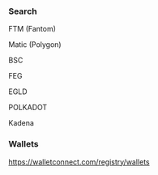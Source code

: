 ### Search
FTM (Fantom)

Matic (Polygon)

BSC

FEG

EGLD

POLKADOT

Kadena

### Wallets
https://walletconnect.com/registry/wallets
